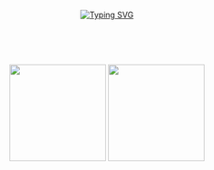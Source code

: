 <div align="center">
<br><br><br>

<!-- Don't just fork or copy it. Star it, please 🥺  -->

[![Typing SVG](https://readme-typing-svg.herokuapp.com?font=Oleo+Script&color=9D9ED2&size=35&center=true&vCenter=true&width=404&height=53&lines=%E3%80%80%E3%80%80Hi+there%2C+I'm+Gyu.+%E3%80%80%E3%80%80)](https://git.io/typing-svg)

<br><br><br>

<!-- gyu0714's profile -->
 

<!--     ![Anurag's GitHub stats](https://github-readme-stats.vercel.app/api?username=gyu0714&show_icons=true&theme=radical) -->
<p>
  <img height="170em" src="https://github-readme-stats.vercel.app/api?username=gyu0714&show_icons=true&theme=radical">
  <img height="170em" src="https://github-readme-stats.vercel.app/api/top-langs/?username=gyu0714&layout=compact&show_icons=true&theme=radical">
</p>

